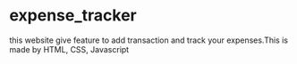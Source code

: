 # expense_tracker
this website give feature to  add transaction and track your expenses.This is made by HTML, CSS, Javascript
